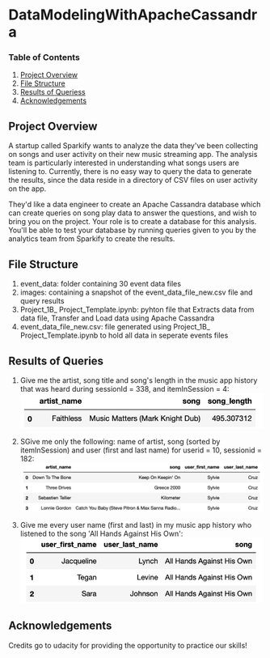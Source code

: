 # DataModelingWithApacheCassandra
 
### Table of Contents

1. [Project Overview](#summary)
2. [File Structure](#Files)
3. [Results of Queriess](#results)
4. [Acknowledgements](#licensing)


    
## Project Overview<a name="summary"></a>

A startup called Sparkify wants to analyze the data they've been collecting on songs and user activity on their new music streaming app. The analysis 
team is particularly interested in understanding what songs users are listening to. Currently, there is no easy way to query the data to generate 
the results, since the data reside in a directory of CSV files on user activity on the app.

They'd like a data engineer to create an Apache Cassandra database which can create queries on song play data to answer the questions, 
and wish to bring you on the project. Your role is to create a database for this analysis. You'll be able to test your database by running queries 
given to you by the analytics team from Sparkify to create the results.

## File Structure<a name="Files"></a>

1. event_data: folder containing 30 event data files
2. images: containing a snapshot of the event_data_file_new.csv file and query results 
3. Project_1B_ Project_Template.ipynb: pyhton file that Extracts data from data file, Transfer and Load data using Apache Cassandra
4. event_data_file_new.csv: file generated using Project_1B_ Project_Template.ipynb to hold all data in seperate events files
   
## Results of Queries<a name="results"></a>

1. Give me the artist, song title and song's length in the music app history that was heard during sessionId = 338, and itemInSession = 4:
![](images/q1.png?raw=true)

2. SGive me only the following: name of artist, song (sorted by itemInSession) and user (first and last name) for userid = 10, sessionid = 182:
![](images/q2.png?raw=true)

3. Give me every user name (first and last) in my music app history who listened to the song 'All Hands Against His Own':
![](images/q3.png?raw=true)

## Acknowledgements<a name="licensing"></a>
Credits go to udacity for providing the opportunity to practice our skills!
